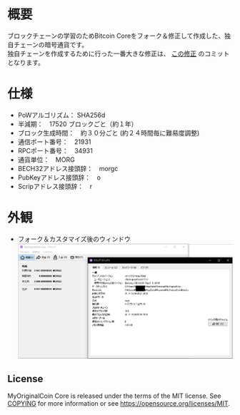 # 概要
ブロックチェーンの学習のためBitcoin Coreをフォーク＆修正して作成した、独自チェーンの暗号通貨です。  
独自チェーンを作成するために行った一番大きな修正は、 [この修正](https://github.com/torunxxx001/MyOriginalCoin/commit/350d1082e0f876829cc995f7cfaba50d50d33020) のコミットとなります。
  
# 仕様
- PoWアルゴリズム： SHA256d
- 半減期：　17520 ブロックごと（約１年）
- ブロック生成時間：　約３０分ごと (約２４時間毎に難易度調整)
- 通信ポート番号：　21931
- RPCポート番号：　34931
- 通貨単位：　MORG
- BECH32アドレス接頭辞：　morgc
- PubKeyアドレス接頭辞：　o
- Scripアドレス接頭辞：　r
  
# 外観
- フォーク＆カスタマイズ後のウィンドウ
![GAIKAN](https://raw.githubusercontent.com/torunxxx001/MyOriginalCoin/9a7a0d0ab1351e33869570ee4d18516ec3b3a990/scr.png)

License
-------

MyOriginalCoin Core is released under the terms of the MIT license. See [COPYING](COPYING) for more
information or see https://opensource.org/licenses/MIT.
